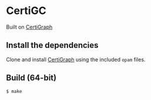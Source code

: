 # CertiGC

Built on [CertiGraph](https://github.com/Salamari/CertiGraph/)

## Install the dependencies

Clone and install [CertiGraph](https://github.com/Salamari/CertiGraph/) using the included `opam` files.

## Build (64-bit)

```console
$ make
```
